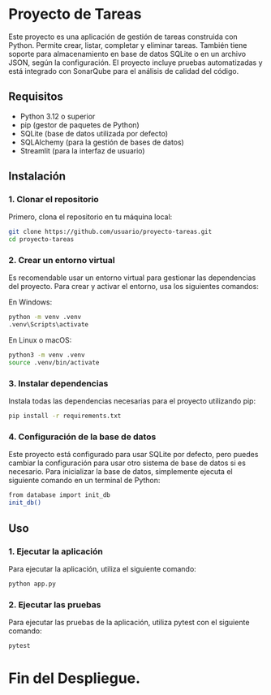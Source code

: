 # Proyecto de Tareas

Este proyecto es una aplicación de gestión de tareas construida con Python. Permite crear, listar, completar y eliminar tareas. También tiene soporte para almacenamiento en base de datos SQLite o en un archivo JSON, según la configuración. El proyecto incluye pruebas automatizadas y está integrado con SonarQube para el análisis de calidad del código.

## Requisitos

- Python 3.12 o superior
- pip (gestor de paquetes de Python)
- SQLite (base de datos utilizada por defecto)
- SQLAlchemy (para la gestión de bases de datos)
- Streamlit (para la interfaz de usuario)

## Instalación

### 1. Clonar el repositorio

Primero, clona el repositorio en tu máquina local:

```bash
git clone https://github.com/usuario/proyecto-tareas.git
cd proyecto-tareas
```
### 2. Crear un entorno virtual
Es recomendable usar un entorno virtual para gestionar las dependencias del proyecto. Para crear y activar el entorno, usa los siguientes comandos:

En Windows:
```bash
python -m venv .venv
.venv\Scripts\activate
```
En Linux o macOS:
```bash
python3 -m venv .venv
source .venv/bin/activate
```
### 3. Instalar dependencias
Instala todas las dependencias necesarias para el proyecto utilizando pip:
```bash
pip install -r requirements.txt
```
### 4. Configuración de la base de datos
Este proyecto está configurado para usar SQLite por defecto, pero puedes cambiar la configuración para usar otro sistema de base de datos si es necesario. Para inicializar la base de datos, simplemente ejecuta el siguiente comando en un terminal de Python:
```bash
from database import init_db
init_db()
```
## Uso
### 1. Ejecutar la aplicación
Para ejecutar la aplicación, utiliza el siguiente comando:
```bash
python app.py
```
### 2. Ejecutar las pruebas
Para ejecutar las pruebas de la aplicación, utiliza pytest con el siguiente comando:
```bash
pytest
```
# Fin del Despliegue.
